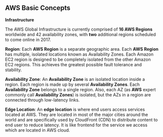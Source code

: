 AWS Basic Concepts
-
**Infrastructure**

The AWS Global Infrastructure is currently comprised of **16 AWS Regions** worldwide and 42 availability zones, with **two** additional regions scheduled to come online in 2017. 

**Region**: 
Each **AWS Region** is a separate geographic area. Each **AWS Region** has multiple, isolated locations known as Availability Zones.
Each Amazon EC2 region is designed to be completely isolated from the other Amazon EC2 regions. This achieves the greatest possible fault tolerance and stability.

**Availability Zone**:
An **Availability Zone** is an isolated location inside a region. Each region is made up by several **Availability Zones**. Each **Availability Zone** belongs to a single region. Also, each AZ (as **AWS** expert commonly call **Availability Zones**) is isolated, but the AZs in a region are connected through low-latency links.

**Edge Location**:
An **edge location** is where end users access services located at AWS. They are located in most of the major cities around the world and are specifically used by CloudFront (CDN) to distribute content to end user to reduce latency. It is like frontend for the service we access which are located in AWS cloud.
<!--stackedit_data:
eyJoaXN0b3J5IjpbMTU5ODAxNjkzOSw5MjYzMDI5MDYsOTY5MD
g1Nzk2LC0xNTA0NjI5MDUsLTE3NzEyMjk2NDNdfQ==
-->